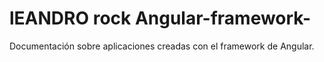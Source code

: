 # lEANDRO rock Angular-framework-
Documentación sobre aplicaciones creadas con el framework de Angular.
